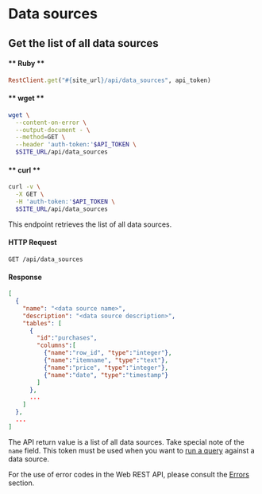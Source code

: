# Data sources

## Get the list of all data sources

<!-- tabs:start -->

#### ** Ruby **

```ruby
RestClient.get("#{site_url}/api/data_sources", api_token)
```

#### ** wget **

```sh
wget \
  --content-on-error \
  --output-document - \
  --method=GET \
  --header 'auth-token:'$API_TOKEN \
  $SITE_URL/api/data_sources
```

#### ** curl **

```sh
curl -v \
  -X GET \
  -H 'auth-token:'$API_TOKEN \
  $SITE_URL/api/data_sources
```

<!-- tabs:end -->

This endpoint retrieves the list of all data sources.

#### HTTP Request

`GET /api/data_sources`

#### Response

```json
[
  {
    "name": "<data source name>",
    "description": "<data source description>",
    "tables": [
      {
        "id":"purchases",
        "columns":[
          {"name":"row_id", "type":"integer"},
          {"name":"itemname", "type":"text"},
          {"name":"price", "type":"integer"},
          {"name":"date", "type":"timestamp"}
        ]
      },
      ...
    ]
  },
  ...
]
```

The API return value is a list of all data sources. Take special note of the `name` field. This token must be used when you want to [run a query](/queries.md#running-a-query) against a data source.

For the use of error codes in the Web REST API, please consult the [Errors](#errors) section.
